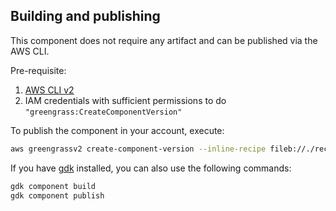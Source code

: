 ## Building and publishing

This component does not require any artifact and can be published via the AWS CLI.

Pre-requisite:
1. [AWS CLI v2](https://docs.aws.amazon.com/cli/latest/userguide/getting-started-install.html)
1. IAM credentials with sufficient permissions to do `"greengrass:CreateComponentVersion"`

To publish the component in your account, execute:

```bash
aws greengrassv2 create-component-version --inline-recipe fileb://./recipe.yaml
```

If you have [gdk](https://github.com/aws-greengrass/aws-greengrass-gdk-cli) installed, you can also use 
the following commands:


```bash
gdk component build
gdk component publish
```
